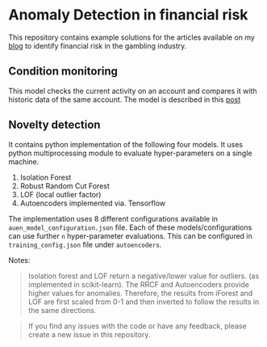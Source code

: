 # Anomaly Detection in financial risk
This repository contains example solutions for the articles available on my [blog](https://rajat-bhardwaj.github.io/) to identify financial risk in the gambling industry.

## Condition monitoring
This model checks the current activity on an account and compares it with historic data of the same account. The model is described in this [post](https://rajat-bhardwaj.github.io/2020/01/04/aml-anomaly-detection.html)


## Novelty detection
It contains python implementation of the following four models. It uses python multiprocessing module to evaluate hyper-parameters on a single machine.

1. Isolation Forest
2. Robust Random Cut Forest
3. LOF (local outlier factor)
4. Autoencoders implemented via. Tensorflow

The implementation uses 8 different configurations available in `auen_model_configuration.json` file. Each of these models/configurations can use further `n` hyper-parameter evaluations. This can be configured in `training_config.json` file under `autoencoders`.


Notes:
> Isolation forest and LOF return a negative/lower value for outliers. (as implemented in scikit-learn).
The RRCF and Autoencoders provide higher values for anomalies. Therefore, the results from iForest and LOF are first scaled from 0-1 and then inverted to follow the results in the same directions.

> If you find any issues with the code or have any feedback, please create a new issue in this repository.
